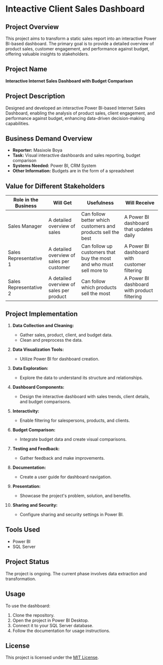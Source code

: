 # Inteactive Client Sales Dashboard

## Project Overview

This project aims to transform a static sales report into an interactive Power BI-based dashboard. The primary goal is to provide a detailed overview of product sales, customer engagement, and performance against budget, offering valuable insights to stakeholders.

## Project Name

**Interactive Internet Sales Dashboard with Budget Comparison**

## Project Description

Designed and developed an interactive Power BI-based Internet Sales Dashboard, enabling the analysis of product sales, client engagement, and performance against budget, enhancing data-driven decision-making capabilities.

## Business Demand Overview

- **Reporter:** Masixole Boya
- **Task:** Visual interactive dashboards and sales reporting, budget comparison
- **Systems Needed:** Power BI, CRM System
- **Other Information:** Budgets are in the form of a spreadsheet

## Value for Different Stakeholders

| Role in the Business   | Will Get                                      | Usefulness                                                  | Will Receive                            |
|------------------------|----------------------------------------------|-------------------------------------------------------------|----------------------------------------|
| Sales Manager          | A detailed overview of sales                | Can follow better which customers and products sell the best | A Power BI dashboard that updates daily |
| Sales Representative 1 | A detailed overview of sales per customer   | Can follow up customers that buy the most and who must sell more to | A Power BI dashboard with customer filtering |
| Sales Representative 2 | A detailed overview of sales per product    | Can follow which products sell the most                      | A Power BI dashboard with product filtering |

## Project Implementation

1. **Data Collection and Cleaning:**
   - Gather sales, product, client, and budget data.
   - Clean and preprocess the data.

2. **Data Visualization Tools:**
   - Utilize Power BI for dashboard creation.

3. **Data Exploration:**
   - Explore the data to understand its structure and relationships.

4. **Dashboard Components:**
   - Design the interactive dashboard with sales trends, client details, and budget comparisons.
   
5. **Interactivity:**
   - Enable filtering for salespersons, products, and clients.

6. **Budget Comparison:**
   - Integrate budget data and create visual comparisons.

7. **Testing and Feedback:**
   - Gather feedback and make improvements.

8. **Documentation:**
   - Create a user guide for dashboard navigation.

9. **Presentation:**
   - Showcase the project's problem, solution, and benefits.

10. **Sharing and Security:**
    - Configure sharing and security settings in Power BI.

## Tools Used

- Power BI
- SQL Server

## Project Status

The project is ongoing. The current phase involves data extraction and transformation.

## Usage

To use the dashboard:
1. Clone the repository.
2. Open the project in Power BI Desktop.
3. Connect it to your SQL Server database.
4. Follow the documentation for usage instructions.

## License

This project is licensed under the [MIT License](LICENSE).
